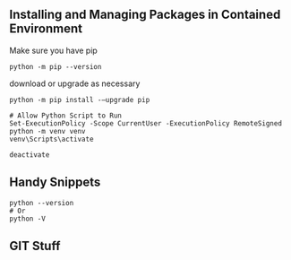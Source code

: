 

## Installing and Managing Packages in Contained Environment

Make sure you have pip

```{wsl}
python -m pip --version
```

download or upgrade as necessary

```{wsl}
python -m pip install -–upgrade pip
```

```{wsl}
# Allow Python Script to Run
Set-ExecutionPolicy -Scope CurrentUser -ExecutionPolicy RemoteSigned
python -m venv venv
venv\Scripts\activate
```

```{wsl}
deactivate
```

## Handy Snippets

```{wsl}
python --version
# Or
python -V
```

## GIT Stuff
